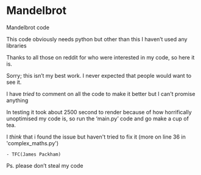 # Mandelbrot
Mandelbrot code

This code obviously needs python but other than this I haven’t used any libraries

Thanks to all those on reddit for who were interested in my code, so here it is.

Sorry; this isn’t my best work.
	I never expected that people would want to see it.

I have *tried* to comment on all the code to make it better but I can't promise anything

In testing it took about 2500 second to render because of how horrifically unoptimised my code is, so run the ‘main.py’ code and go make a cup of tea.

I *think* that i found the issue but haven't tried to fix it (more on line 36 in 'complex_maths.py')

	- TFC(James Packham)

Ps. please don’t steal my code
